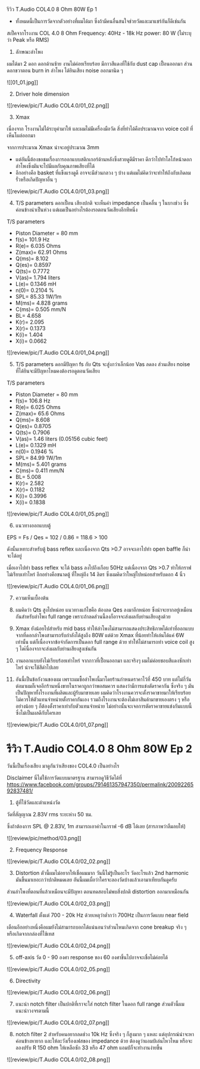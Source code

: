 
รีวิว T.Audio COL4.0 8 Ohm 80W Ep 1

* ทั้งหมดนี้เป็นการวัดจากตัวอย่างที่ผมได้มา ซึ่งถ้ามีคนอื่นสนใจช่วยวัดและมาแชร์กันก็ดีเช่นกัน

สเป็คจากโรงงาน
COL 4.0 8 Ohm
Frequency: 40Hz - 18k Hz
power: 80 W (ไม่ระบุว่า Peak หรือ RMS)

1. ลักษณะลำโพง

ผมได้มา 2 ดอก
ดอกด้านซ้าย งานไม่ค่อยเรียบร้อย มีกาวสีแดงที่ใช้กับ dust cap เปื้อนออกมา
ส่วนดอกขวาตอน burn in ลำโพง ได้ยินเสียง noise ออกมานิด ๆ

![[01_01.jpg]]

2. Driver hole dimension

![[review/pic/T.Audio COL4.0/01_02.png]]

3. Xmax

เนื่องจาก โรงงานไม่ได้ระบุค่ามาให้ และผมไม่มีเครื่องมือวัด สิ่งที่ทำได้คือประมาณจาก voice coil ที่เห็นโผล่ออกมา

จากการประมาณ Xmax น่าจะอยู่ประมาณ 3mm

* แต่อันนี้ต้องขอชมเรื่องการออกแบบสติกเกอร์ด้านหลังซึ่งสวยดูดีมีราคา ดีกว่าไปทำโลโก้หน้าดอกลำโพงซึ่งมันจะไปมีผลกับคุณภาพเสียงที่ได้ 
* อีกอย่างคือ basket ที่แข็งแรงดูดี อาจจะมีส่วนกลวง ๆ บ้าง แต่ผมไม่คิดว่าจะทำให้ถึงกับเกิดลมรั่วหรือเกิดปัญหาอื่น ๆ

![[review/pic/T.Audio COL4.0/01_03.png]]

4. T/S parameters ดอกเปื้อน เสียงปกติ
จะเห็นค่า impedance เป็นคลื่น ๆ ในบางช่วง ซึ่งค่อนข้างน่าเป็นห่วง แต่ผมเป็นอย่างไรต้องรอตอนวัดเสียงอีกทีหนึ่ง

T/S parameters

* Piston Diameter = 80 mm
* f(s)= 101.9 Hz
* R(e)= 6.035 Ohms
* Z(max)= 62.91 Ohms
* Q(ms)= 8.102
* Q(es)= 0.8597
* Q(ts)= 0.7772
* V(as)= 1.794 liters
* L(e)= 0.1346 mH
* n(0)= 0.2104 %
* SPL= 85.33 1W/1m
* M(ms)= 4.828 grams
* C(ms)= 0.505 mm/N
* BL= 4.658 
* K(r)= 2.095 
* X(r)= 0.1373 
* K(i)= 1.404 
* X(i)= 0.0662 

![[review/pic/T.Audio COL4.0/01_04.png]]

5. T/S parameters ดอกมีปัญหา
fs กับ Qts จะสู่งกว่าเล็กน้อย Vas ลดลง
ส่วนเสียง noise ที่ได้ยินจะมีปัญหาไหมคงต้องรอดูตอนวัดเสียง

T/S parameters

* Piston Diameter = 80 mm
* f(s)= 106.8 Hz
* R(e)= 6.025 Ohms
* Z(max)= 65.6 Ohms
* Q(ms)= 8.608
* Q(es)= 0.8705
* Q(ts)= 0.7906
* V(as)= 1.46 liters     (0.05156 cubic feet)
* L(e)= 0.1329 mH
* n(0)= 0.1946 %
* SPL= 84.99 1W/1m
* M(ms)= 5.401 grams
* C(ms)= 0.411 mm/N
* BL= 5.008 
* K(r)= 2.582 
* X(r)= 0.1182 
* K(i)= 0.3996 
* X(i)= 0.1838 

![[review/pic/T.Audio COL4.0/01_05.png]]

6. แนวทางออกแบบตู้

EPS = Fs / Qes = 102 / 0.86 = 118.6 > 100

ดังนั้นเหทาะสำหรับตู้ bass reflex 
และเนื่องจาก Qts >0.7 อาจจะเอาไปทำ open baffle ก็น่าจะได้อยู่

เมื่อเอาไปทำ bass reflex จะได้ bass ลงไปถึงเกือบ 50Hz แต่เนื่องจาก Qts >0.7
ทำให้กราฟไม่เรียบเท่าไหร่ อีกอย่างคือขนาดตู้ ที่ใหญ่ถึง 14 ลิตร ซึ่งผมคิดว่าใหญ่ไปหน่อยสำหรับดอก 4 นิ้ว

![[review/pic/T.Audio COL4.0/01_06.png]]

7. ความเห็นเบื้องต้น

1. ผมคิดว่า Qts สูงไปหน่อย แนวทางแก้ไขคือ ต้องลด Qes ลงมาอีกหน่อย ซึ่งน่าจะยากอยู่เหมือนกันสำหรับลำโพง full range เพราะถ้าลดส่วนนี้ลงก็อาจจะส่งผลกับย่านเสียงสูงด้วย
2. Xmax ยังน้อยไปสำหรับ mid bass ทำให้ลำโพงไม่สามารถแสดงประสิทธิภาพได้เท่าที่ออกแบบ จากที่ดอกลำโพงสามารถรับกำลังได้สูงถึง 80W แต่ด้วย Xmax ที่น้อยทำให้เล่นได้แค่ 6W เท่านั้น แต่ก็เนื่องจากข้อจำกัดการเป็นดอก full range ด้วย ทำให้ไม่สามารถทำ voice coil สูง ๆ ไดเ้นื่องจากจะส่งผลกับย่านเสียงสูงเช่นกัน
3. งานออกแบบยังไม่เรียบร้อยเท่าไหร่ จากกาวที่เปื้อนออกมา และจริงๆ ผมไม่ค่อยชอบสีแดงซักเท่าไหร่ น่าจะใช้สีดำไปเลย
4. อันนี้เป็นข้อกังวนของผม เพราะผมซื้อลำโพงนี้มาโดยร้านกำหนดราคาไว้ที่ 450 บาท แต่ไม่กี่วันต่อมาผมก็เจออีกร้านหนึ่งขายในราคาถูกกว่าพอสมควร แสดงว่ามีการแข่งตัดราคากัน ซึ่งจริง ๆ มันเป็นปัญหาทั้งโรงงานที่ผลิตและผู้รับมาขายเลย ผมคิดว่าโรงงานควรจะตั้งราคาขายมาให้เรียบร้อย ไม่ควรให้ตัวแทนจำหน่ายตั้งราคากันเอง รวมถึงโรงงานจะต้องไม่เอาสินค้ามาขายเองตรง ๆ หรืออย่างน้อย ๆ ก็ต้องตั้งราคาเท่ากับตัวแทนจำหน่าย ไม่อย่างนั้นจะเจอการตัดราคาขายแข่งกันแบบนี้ซึ่งไม่เป็นผลดีกับใครเลย

![[review/pic/T.Audio COL4.0/01_07.png]]


# รีวิว T.Audio COL4.0 8 Ohm 80W Ep 2

วันนี้เป็นเรื่องเสียง มาดูกันว่าเสียงของ COL4.0 เป็นอย่างไร

Disclaimer
นี่ไม่ใช้การวัดแบบมาตรฐาน สามารถดูวิธีวัดได้ที่
https://www.facebook.com/groups/791461357947350/permalink/2009226592837481/

1. ตู้ที่ใช้วัดและตำแหน่งวัด

วัดที่สัญญาณ 2.83V rms
ระยะห่าง 50 ซม. 

ซึ่งถ้าต้องการ SPL @ 2.83V, 1m สามารถเอาค่าในกราฟ -6 dB ได้เลย
(สารภาพว่าลืมลบให้)

![[review/pic/method/03.png]]


2. Frequency Response

![[review/pic/T.Audio COL4.0/02_02.png]]

3. Distortion
ตัวนี้ผมไม่อยากให้เชื่อผมมาก วันนี้ไม่รู้เป็นอะไร วัดอะไรแล้ว 2nd harmonic มันขึ้นมาเยอะกว่าปกติหมดเลย อันนี้ผมเผื่อว่าใครจะลองวัดบ้างแล้วเอามาเทียบกันดูครับ

ส่วนลำโพงที่ตอนที่แล้วเหมือนจะมีปัญหา ตอนทดสอบไม่พบสิ่งปกติ distortion ออกมาเหมือนกัน

![[review/pic/T.Audio COL4.0/02_03.png]]

4. Waterfall
ตั้งแต่ 700 - 20k Hz ด้วยเหตุว่าต่ำกว่า 700Hz เป็นการวัดแบบ near field

เตือนอีกอย่างหนึ่งคือผมยังไม่สามารถบอกได้แน่นอนว่าส่วนไหนเกิดจาก cone breakup จริง ๆ หรือเกิดจากกล่องที่ใช้เทส

![[review/pic/T.Audio COL4.0/02_04.png]]

5. off-axis
วัด 0 - 90 องศา response ของ 60 องศาขึ้นไปอาจจะเชื่อไม่ค่อยได้

![[review/pic/T.Audio COL4.0/02_05.png]]

6. Directivity

![[review/pic/T.Audio COL4.0/02_06.png]]

7. แนะนำ notch filter
เป็นปกติที่เราจะใส่ notch filter ในดอก full range ส่วนตัวนี้ผมแนะนำวงจรตามนี้

![[review/pic/T.Audio COL4.0/02_07.png]]

8. notch filter 2
สำหรับคนอยากลดช่วง 10k Hz ซึ่งจริง ๆ ก็สูงมาก ๆ แหละ
แต่อุปกรณ์น่าจะหาค่อนข้างหายาก และให้ละวังเรื่องเฟสของ impedance ด้วย ต้องดูว่าแอมป์เล่นไหวไหม หรือจะลองปรับ R 150 ohm ให้เหลือซัก 33 หรือ 47 ohm แอมป์ก็จะทำงานง่ายขึ้น

![[review/pic/T.Audio COL4.0/02_08.png]]

